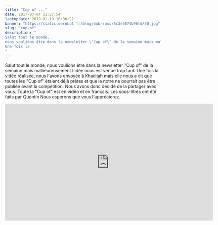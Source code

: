 ```yaml
---
title: "Cup of ..."
date: 2017-07-04 11:27:54
lastupdate: 2019-01-19 10:30:22
banner: "https://static.werobot.fr/blog/bob-ross/5c3e4674b96fd/50.jpg"
slug: "cup-of"
description: " 
Salut tout le monde,
nous voulions être dans la newsletter \"Cup of\" de la semaine mais malheureusement l'idée nous est venue trop tard.
Une fois la 
"
---
```

Salut tout le monde,
nous voulions être dans la newsletter "Cup of" de la semaine mais malheureusement l'idée nous est venue trop tard.
Une fois la vidéo réalisée, nous  l'avons envoyée à Khadijah mais elle nous a dit que toutes les "Cup of" étaient déjà prêtes et que la notre ne pourrait pas être publiée avant la compétition.
Nous avons donc décidé de la partager avec vous.
Toute la "Cup of" est en vidéo et en français.
Les sous-titres ont été faits par Quentin
Nous espérons que vous l'apprécierez.

<iframe width="672" height="378" src="https://www.youtube-nocookie.com/embed/qyp-7CrOpPY" frameborder="0" allow="accelerometer; autoplay; encrypted-media; gyroscope; picture-in-picture" allowfullscreen></iframe>
    